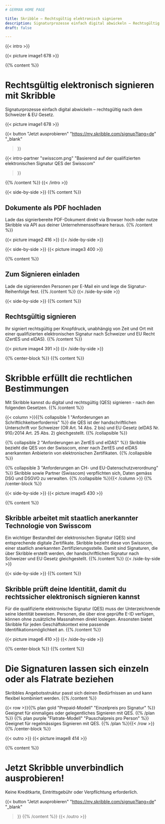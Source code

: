 ```yaml
---
# GERMAN HOME PAGE

title: Skribble – Rechtsgültig elektronisch signieren
description: Signaturprozesse einfach digital abwickeln – Rechtsgültig nach dem Schweizer & EU-Gesetz.
draft: false

---
```



[//]: # (--------------------------------------------------------------------------------------------------------------)

{{< intro >}}
<div class="hide-for-mobile">
  {{< picture image1 678 >}}
</div>

{{% content %}}
# Rechtsgültig elektronisch signieren mit Skribble
Signaturprozesse einfach digital abwickeln – rechtsgültig nach dem Schweizer & EU Gesetz.

<div class="hide-for-desktop">
  {{< picture image1 678 >}}
</div>

{{< button
  "Jetzt ausprobieren"
  "https://my.skribble.com/signup?lang=de"
  "_blank"
>}}

{{< intro-partner
  "swisscom.png"
  "Basierend auf der qualifizierten elektronischen Signatur QES der Swisscom"
>}}

{{% /content %}}
{{< /intro >}}

[//]: # (--------------------------------------------------------------------------------------------------------------)

{{< side-by-side >}}
{{% content %}}
## Dokumente als PDF hochladen
Lade das signierbereite PDF-Dokument direkt via Browser hoch oder nutze Skribble via API aus deiner Unternehmenssoftware heraus.
{{% /content %}}

{{< picture image2 416 >}}
{{< /side-by-side >}}

[//]: # (--------------------------------------------------------------------------------------------------------------)

{{< side-by-side >}}
{{< picture image3 400 >}}

{{% content %}}
## Zum Signieren einladen
Lade die signierenden Personen per E-Mail ein und lege die Signatur-Reihenfolge fest.
{{% /content %}}
{{< /side-by-side >}}

[//]: # (--------------------------------------------------------------------------------------------------------------)

{{< side-by-side >}}
{{% content %}}
## Rechtsgültig signieren
Ihr signiert rechtsgültig per Knopfdruck, unabhängig von Zeit und Ort mit einer qualifizierten elektronischen Signatur nach Schweizer und EU Recht (ZertES und eIDAS).
{{% /content %}}

{{< picture image4 391 >}}
{{< /side-by-side >}}

[//]: # (--------------------------------------------------------------------------------------------------------------)

{{% center-block %}}
{{% content %}}
# Skribble erfüllt die rechtlichen Bestimmungen
Mit Skribble kannst du digital und rechtsgültig (QES) signieren - nach den folgenden Gesetzen.
{{% /content %}}

{{< column >}}{{% collapsible 1 "Anforderungen an Schriftlichkeitserfordernis" %}}
die QES ist der handschriftlichen Unterschrift vor Schweizer (OR Art. 14 Abs. 2 bis) und EU Gesetz (eIDAS Nr. 910`/`2014 Art. 25 Abs. 2) gleichgestellt.
{{% /collapsible %}}

{{% collapsible 2 "Anforderungen an ZertES und eIDAS" %}}
Skribble bezieht die QES von der Swisscom, einer nach ZertES und eIDAS anerkannten Anbieterin von elektronischen Zertifikaten.
{{% /collapsible %}}

{{% collapsible 3 "Anforderungen an CH- und EU-Datenschutzverordnung" %}}
Skribble sowie Partner (Swisscom) verpflichten sich, Daten gemäss DSG und DSGVO zu verwalten.
{{% /collapsible %}}{{< /column >}}
{{% /center-block %}}

[//]: # (--------------------------------------------------------------------------------------------------------------)

{{< side-by-side >}}
{{< picture image5 430 >}}

{{% content %}}
## Skribble arbeitet mit staatlich anerkannter Technologie von Swisscom
Ein wichtiger Bestandteil der elektronischen Signatur (QES) sind entsprechende digitale Zertifikate. Skribble bezieht diese von Swisscom, einer staatlich anerkannten Zertifizierungsstelle. Damit sind Signaturen, die über Skribble erstellt werden, der handschriftlichen Signatur nach Schweizer und EU Gesetz gleichgestellt.
{{% /content %}}
{{< /side-by-side >}}

[//]: # (--------------------------------------------------------------------------------------------------------------)

{{< side-by-side >}}
{{% content %}}
## Skribble prüft deine Identität, damit du rechtssicher elektronisch signieren kannst
Für die qualifizierte elektronische Signatur (QES) muss der Unterzeichnende seine Identität beweisen. Personen, die über eine geprüfte E-ID verfügen, können ohne zusätzliche Massnahmen direkt loslegen. Ansonsten bietet Skribble für jeden Geschäftskontext eine passende Identifikationsmöglichkeit an.
{{% /content %}}

{{< picture image6 410 >}}
{{< /side-by-side >}}

[//]: # (--------------------------------------------------------------------------------------------------------------)

{{% center-block %}}
{{% content %}}
# Die Signaturen lassen sich einzeln oder als Flatrate beziehen
Skribbles Angebotsstruktur passt sich deinen Bedürfnissen an und kann flexibel kombiniert werden.
{{% /content %}}

{{< row >}}{{% plan gold "Prepaid-Modell" "Einzelpreis pro Signatur" %}}
Geeignet für einmaliges oder gelegentliches Signieren mit QES.
{{% /plan %}}
{{% plan purple "Flatrate-Modell" "Pauschalpreis pro Person" %}}
Geeignet für regelmässiges Signieren mit QES.
{{% /plan %}}{{< /row >}}
{{% /center-block %}}

[//]: # (--------------------------------------------------------------------------------------------------------------)

{{< outro >}}
{{< picture image8 414 >}}

{{% content %}}
# Jetzt Skribble unverbindlich ausprobieren!
Keine Kreditkarte, Eintrittsgebühr oder Verpflichtung erforderlich.

{{< button
  "Jetzt ausprobieren"
  "https://my.skribble.com/signup?lang=de"
  "_blank"
>}}
{{% /content %}}
{{< /outro >}}